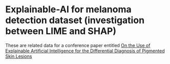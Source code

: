 # Explainable-AI for melanoma detection dataset (investigation between LIME and SHAP)

These are related data for a conference paper entitled [On the Use of Explainable Artificial Intelligence for the Differential Diagnosis of Pigmented Skin Lesions](https://link.springer.com/content/pdf/10.1007/978-3-031-07704-3.pdf)
